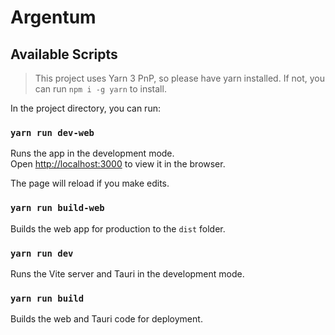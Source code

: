 # Argentum

## Available Scripts

> This project uses Yarn 3 PnP, so please have yarn installed.
> If not, you can run `npm i -g yarn` to install.

In the project directory, you can run:

### `yarn run dev-web`

Runs the app in the development mode.<br>
Open [http://localhost:3000](http://localhost:3000) to view it in the browser.

The page will reload if you make edits.<br>

### `yarn run build-web`

Builds the web app for production to the `dist` folder.

### `yarn run dev`

Runs the Vite server and Tauri in the development mode. 

### `yarn run build`

Builds the web and Tauri code for deployment.
